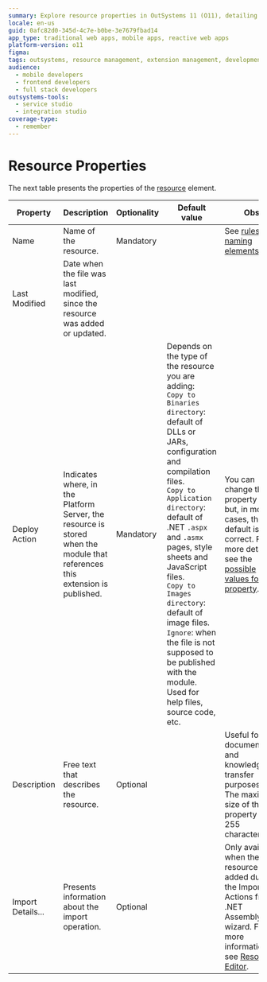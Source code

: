 ```yaml
---
summary: Explore resource properties in OutSystems 11 (O11), detailing mandatory and optional settings.
locale: en-us
guid: 0afc82d0-345d-4c7e-b0be-3e7679fbad14
app_type: traditional web apps, mobile apps, reactive web apps
platform-version: o11
figma:
tags: outsystems, resource management, extension management, development best practices, application deployment
audience:
  - mobile developers
  - frontend developers
  - full stack developers
outsystems-tools:
  - service studio
  - integration studio
coverage-type:
  - remember
---
```


# Resource Properties

The next table presents the properties of the [resource](<../../../integration-with-systems/integration-studio/managing-extensions/resource-define.md>) element.  

|Property|Description|Optionality|Default value|Obs.|
|--- |--- |--- |--- |--- |
|Name|Name of the resource.|Mandatory||See [rules for naming elements](<../element-naming.md>).|
|Last Modified|Date when the file was last modified, since the resource was added or updated.||||
|Deploy Action|Indicates where, in the Platform Server, the resource is stored when the module that references this extension is published.|Mandatory|Depends on the type of the resource you are adding:<br/>`Copy to Binaries directory`: default of DLLs or JARs, configuration and compilation files.<br/>`Copy to Application directory`: default of .NET `.aspx` and `.asmx` pages, style sheets and JavaScript files.<br/>`Copy to Images directory`: default of image files.<br/>`Ignore`: when the file is not supposed to be published with the module. Used for help files, source code, etc.|You can change the property value but, in most cases, the default is correct. For more details, see the [possible values for this property](<../editor/resource.md>).|
|Description|Free text that describes the resource.|Optional||Useful for documentation and knowledge transfer purposes.<br/>The maximum size of this property is 255 characters.|
|Import Details...|Presents information about the import operation.|Optional||Only available when the resource was added during the Import Actions from .NET Assembly wizard. For more information, see [Resource Editor](<../editor/resource.md>).|
